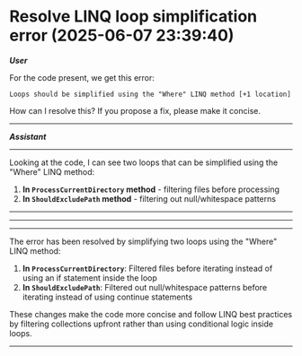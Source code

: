 <!-- Generated by SpecStory -->

# Resolve LINQ loop simplification error (2025-06-07 23:39:40)

_**User**_

For the code present, we get this error:
```
Loops should be simplified using the "Where" LINQ method [+1 location]
```
How can I resolve this? If you propose a fix, please make it concise.

---

_**Assistant**_



---

Looking at the code, I can see two loops that can be simplified using the "Where" LINQ method:

1. **In `ProcessCurrentDirectory` method** - filtering files before processing
2. **In `ShouldExcludePath` method** - filtering out null/whitespace patterns

---



---



---

The error has been resolved by simplifying two loops using the "Where" LINQ method:

1. **In `ProcessCurrentDirectory`**: Filtered files before iterating instead of using an if statement inside the loop
2. **In `ShouldExcludePath`**: Filtered out null/whitespace patterns before iterating instead of using continue statements

These changes make the code more concise and follow LINQ best practices by filtering collections upfront rather than using conditional logic inside loops.

---

